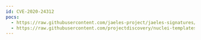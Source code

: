 ```yaml
---
id: CVE-2020-24312
pocs:
  - https://raw.githubusercontent.com/jaeles-project/jaeles-signatures/master/cves/wordpress-backup-leak-cve-2020-24312.yaml
  - https://raw.githubusercontent.com/projectdiscovery/nuclei-templates/master/cves/CVE-2020-24312.yaml
---
```

